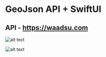 # GeoJson API + SwiftUI

## API - https://waadsu.com

![alt text](https://github.com/marekroslik/GeoJSON/blob/main/ScreenShots/1.jpg)

![alt text](https://github.com/marekroslik/GeoJSON/blob/main/ScreenShots/2.jpg)

